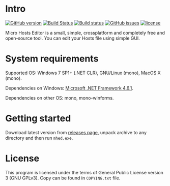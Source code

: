 Intro
=========================
[![GitHub version](https://badge.fury.io/gh/xvitaly%2Fmhed.svg)](https://github.com/xvitaly/mhed/releases) [![Build Status](https://travis-ci.org/xvitaly/mhed.svg?branch=master)](https://travis-ci.org/xvitaly/mhed) [![Build status](https://ci.appveyor.com/api/projects/status/62popypw8fmmpxsq?svg=true)](https://ci.appveyor.com/project/xvitaly/mhed) [![GitHub issues](https://img.shields.io/github/issues/xvitaly/mhed.svg)](https://github.com/xvitaly/mhed/issues) [![license](https://img.shields.io/github/license/xvitaly/mhed.svg)](COPYING.txt)

Micro Hosts Editor is a small, simple, crossplatform and completely free and open-source tool. You can edit your Hosts file using simple GUI.

System requirements
=========================
Supported OS: Windows 7 SP1+ (.NET CLR), GNU/Linux (mono), MacOS X (mono).

Dependencies on Windows: [Microsoft .NET Framework 4.6.1](https://www.microsoft.com/en-us/download/details.aspx?id=49981).

Dependencies on other OS: mono, mono-winforms.

Getting started
=========================

Download latest version from [releases page](https://github.com/xvitaly/mhed/releases/latest), unpack archive to any directory and then run `mhed.exe`.

License
=========================

This program is licensed under the terms of General Public License version 3 (GNU GPLv3). Copy can be found in `COPYING.txt` file.
